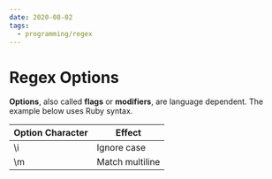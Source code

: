 ```yaml
---
date: 2020-08-02
tags:
  - programming/regex
---
```


# Regex Options

**Options**, also called **flags** or **modifiers**, are language dependent.
The example below uses Ruby syntax.

<table class="ui celled table">
  <thead>
    <tr>
      <th>Option Character</th>
      <th>Effect</th>
    </tr>
  </thead>
  <tbody>
    <tr>
      <td data-label="Option Character">\i</td>
      <td data-label="Effect">Ignore case</td>
    </tr>
    <tr>
      <td data-label="Option Character">\m</td>
      <td data-label="Effect">Match multiline</td>
    </tr>
  </tbody>
</table>
